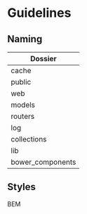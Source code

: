 # Guidelines

## Naming

Dossier |
---|
cache |
public |
web |
models |
routers |
log |
collections |
lib |
bower_components |

## Styles

BEM
